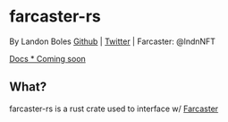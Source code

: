 # farcaster-rs
By Landon Boles [Github](https://github.com/TheLDB) | [Twitter](https://twitter.com/landon_xyz) | Farcaster: @lndnNFT

[Docs * Coming soon](/)
## What?
farcaster-rs is a rust crate used to interface w/ [Farcaster](https://farcaster.rs)